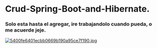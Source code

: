 # Crud-Spring-Boot-and-Hibernate.

### Solo esta hasta el agregar, ire trabajandolo cuando pueda, o me acuerde jeje.

[![5400fe6401ecbb0669b190a95ce7f190.jpg](https://i.postimg.cc/c1n2PHfb/5400fe6401ecbb0669b190a95ce7f190.jpg)](https://postimg.cc/dDJ5yJH2)
